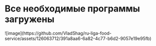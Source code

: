 <h1>Все необходимые программы загружены</h1>
![image](https://github.com/VladShag/ru-liga-food-service/assets/126063712/391a8aa6-6a82-4c77-b6d2-9057e19e95fb)


